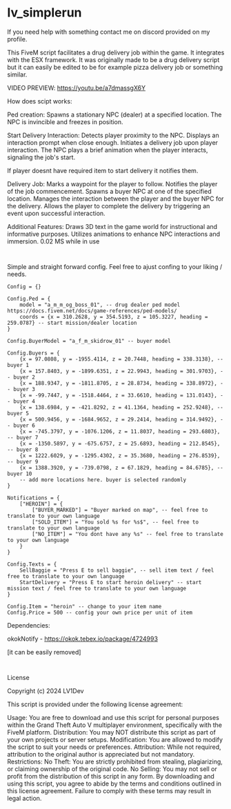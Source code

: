 # lv_simplerun

If you need help with something contact me on discord provided on my profile.

This FiveM script facilitates a drug delivery job within the game. It integrates with the ESX framework.
It was originally made to be a drug delivery script but it can easily be edited to be for example pizza delivery job or something similar.

VIDEO PREVIEW: https://youtu.be/a7dmassgX6Y

How does scipt works:

Ped creation:
Spawns a stationary NPC (dealer) at a specified location.
The NPC is invincible and freezes in position.

Start Delivery Interaction:
Detects player proximity to the NPC.
Displays an interaction prompt when close enough.
Initiates a delivery job upon player interaction.
The NPC plays a brief animation when the player interacts, signaling the job's start.

If player doesnt have required item to start delivery it notifies them.

Delivery Job:
Marks a waypoint for the player to follow.
Notifies the player of the job commencement.
Spawns a buyer NPC at one of the specified location.
Manages the interaction between the player and the buyer NPC for the delivery.
Allows the player to complete the delivery by triggering an event upon successful interaction.

Additional Features:
Draws 3D text in the game world for instructional and informative purposes.
Utilizes animations to enhance NPC interactions and immersion.
0.02 MS while in use

```                                                                                       ```

Simple and straight forward config. Feel free to ajust confing to your liking / needs.


```
Config = {}

Config.Ped = {
    model = "a_m_m_og_boss_01", -- drug dealer ped model https://docs.fivem.net/docs/game-references/ped-models/
    coords = {x = 310.2628, y = 354.5193, z = 105.3227, heading = 259.0787} -- start mission/dealer location
}

Config.BuyerModel = "a_f_m_skidrow_01" -- buyer model

Config.Buyers = {
    {x = 97.0808, y = -1955.4114, z = 20.7448, heading = 338.3138}, -- buyer 1
	{x = 157.8403, y = -1899.6351, z = 22.9943, heading = 301.9703}, -- buyer 2
	{x = 188.9347, y = -1811.8705, z = 28.8734, heading = 338.8972}, -- buyer 3
	{x = -99.7447, y = -1518.4464, z = 33.6610, heading = 131.0143}, -- buyer 4
	{x = 138.6984, y = -421.8292, z = 41.1364, heading = 252.9248}, -- buyer 5
	{x = 500.9456, y = -1684.9652, z = 29.2414, heading = 314.9492}, -- buyer 6
	{x = -745.3797, y = -1076.1206, z = 11.8037, heading = 293.6803}, -- buyer 7
	{x = -1350.5897, y = -675.6757, z = 25.6893, heading = 212.8545}, -- buyer 8
	{x = 1222.6029, y = -1295.4302, z = 35.3680, heading = 276.8539}, -- buyer 9
	{x = 1388.3920, y = -739.0798, z = 67.1829, heading = 84.6785}, -- buyer 10
	-- add more locations here. buyer is selected randomly
}

Notifications = {
    ["HEROIN"] = {
        ["BUYER_MARKED"] = "Buyer marked on map", -- feel free to translate to your own language 
        ["SOLD_ITEM"] = "You sold %s for %s$", -- feel free to translate to your own language 
        ["NO_ITEM"] = "You dont have any %s" -- feel free to translate to your own language 
    }
}

Config.Texts = {
    SellBaggie = "Press E to sell baggie", -- sell item text / feel free to translate to your own language 
    StartDelivery = "Press E to start heroin delivery" -- start mission text / feel free to translate to your own language 
}

Config.Item = "heroin" -- change to your item name
Config.Price = 500 -- config your own price per unit of item

```


Dependencies:

okokNotify - https://okok.tebex.io/package/4724993

[it can be easily removed]


```                                                                                       ```

License

Copyright (c) 2024 LV1Dev

This script is provided under the following license agreement:

Usage: You are free to download and use this script for personal purposes within the Grand Theft Auto V multiplayer environment, specifically with the FiveM platform.
Distribution: You may NOT distribute this script as part of your own projects or server setups.
Modification: You are allowed to modify the script to suit your needs or preferences.
Attribution: While not required, attribution to the original author is appreciated but not mandatory.
Restrictions:
No Theft: You are strictly prohibited from stealing, plagiarizing, or claiming ownership of the original code.
No Selling: You may not sell or profit from the distribution of this script in any form.
By downloading and using this script, you agree to abide by the terms and conditions outlined in this license agreement. Failure to comply with these terms may result in legal action.
